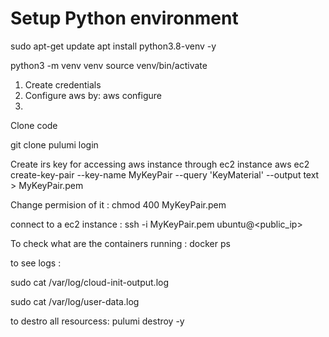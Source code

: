# Setup Python environment

sudo apt-get update
apt install python3.8-venv -y

python3 -m venv venv
source venv/bin/activate

1. Create credentials
2. Configure aws by: aws configure
3. 

Clone code

git clone
pulumi login

Create irs key for accessing aws instance through ec2 instance
aws ec2 create-key-pair --key-name MyKeyPair --query 'KeyMaterial' --output text > MyKeyPair.pem

Change permision of it : chmod 400 MyKeyPair.pem

connect to a ec2 instance : ssh -i MyKeyPair.pem ubuntu@<public_ip>

To check what are the containers running : docker ps

to see logs :

sudo cat /var/log/cloud-init-output.log

sudo cat /var/log/user-data.log




to destro all resourcess: pulumi destroy -y
